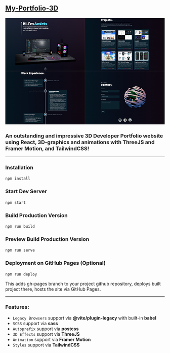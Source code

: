 ## [My-Portfolio-3D](https://exslym.github.io/My-Portfolio-3D/)

[![preview](https://github.com/exslym/My-Portfolio-3D/blob/main/public/preview.jpg)](https://exslym.github.io/My-Portfolio-3D/)

### An outstanding and impressive 3D Developer Portfolio website using React, 3D-graphics and animations with ThreeJS and Framer Motion,  and TailwindCSS!

---

### Installation

```
npm install
```

### Start Dev Server

```
npm start
```

### Build Production Version

```
npm run build
```

### Preview Build Production Version

```
npm run serve
```

### Deployment on GitHub Pages (Optional)

```
npm run deploy
```

This adds gh-pages branch to your project github repository, deploys built project there, hosts the site via GitHub Pages.

---

### Features:

- `Legacy Browsers` support via **@vite/plugin-legacy** with built-in **babel**
- `SCSS` support via **sass**
- `Autoprefix` support via **postcss**
- `3D Effects` support via **ThreeJS**
- `Animation` support via **Framer Motion**
- `Styles` support via **TailwindCSS**
